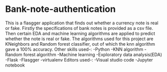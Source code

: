# Bank-note-authentication
This is a flasgger application that finds out whether a currency note is real or fake.
Firstly the specifications of bank notes is provided as a csv file.
Then certain EDA and machine learning algorithms are applied to predict whether the note is real or fake.
The algorithms used for this project are KNeighbors and Random forest classifier, out of which the knn algorithm gave a 100% accuracy.
Other skills used-:
  -Python
  -KNN algorithm
  -Random forest algorithm
  -Machine learning
  -Exploratory data analysis(EDA)
  -Flask
  -Flasgger
  -virtualenv
 Editors used-:
  -Visual studio code
  -Jupyter notebook

